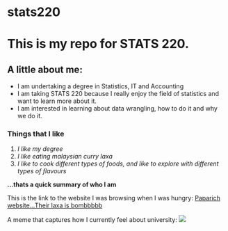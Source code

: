 # stats220

# This is my repo for STATS 220.

## A little about me:

* I am undertaking a degree in Statistics, IT and Accounting 
* I am taking STATS 220 because I really enjoy the field of statistics and want to learn more about it.
* I am interested in learning about data wrangling, how to do it and why we do it.

### Things that I like 
1. *I like my degree*
2. *I like eating malaysian curry laxa*
3. *I like to cook different types of foods, and like to explore with different types of flavours*

**...thats a quick summary of who I am**

This is the link to the website I was browsing when I was hungry: [Paparich website...Their laxa is bombbbbb](https://www.papparich.net.au/)

A meme that captures how I currently feel about university: ![](https://media1.giphy.com/media/v1.Y2lkPTc5MGI3NjExNWxybDhmdHc3cHd3Y2JqZzJncHAzYmJtc3p6YTl3eTcwdTd3a2E3NCZlcD12MV9pbnRlcm5hbF9naWZfYnlfaWQmY3Q9Zw/l1KVaj5UcbHwrBMqI/giphy.gif)

